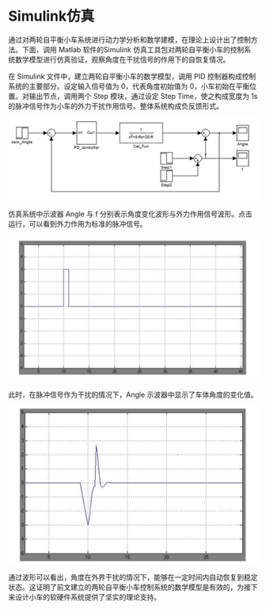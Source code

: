 # Simulink仿真

通过对两轮自平衡小车系统进行动力学分析和数学建模，在理论上设计出了控制方法。下面，调用 Matlab 软件的Simulink 仿真工具包对两轮自平衡小车的控制系统数学模型进行仿真验证，观察角度在干扰信号的作用下的自恢复情况。

在 Simulink 文件中，建立两轮自平衡小车的数学模型，调用 PID 控制器构成控制系统的主要部分。设定输入信号值为 0，代表角度初始值为 0，小车初始在平衡位置。对输出节点，调用两个 Step 模块，通过设定 Step Time，使之构成宽度为 1s 的脉冲信号作为小车的外力干扰作用信号。整体系统构成负反馈形式。

![两轮自平衡小车控制系统数学模型的 Simulink 仿真 alt ><](img/Modeling03.png)

仿真系统中示波器 Angle 与 f 分别表示角度变化波形与外力作用信号波形。点击运行，可以看到外力作用为标准的脉冲信号。

![外界干扰信号波形图 alt ><](img/Modeling05.png)

此时，在脉冲信号作为干扰的情况下，Angle 示波器中显示了车体角度的变化值。

![车体角度自恢复过程仿真波形 alt ><](img/Modeling04.png)

通过波形可以看出，角度在外界干扰的情况下，能够在一定时间内自动恢复到稳定状态。这证明了前文建立的两轮自平衡小车控制系统的数学模型是有效的，为接下来设计小车的软硬件系统提供了坚实的理论支持。
